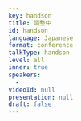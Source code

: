 ```yaml
---
key: handson
title: 調整中 
id: handson
language: Japanese
format: conference
talkType: handson
level: all
inner: true
speakers:
  - 
videoId: null
presentation: null
draft: false
---
```

